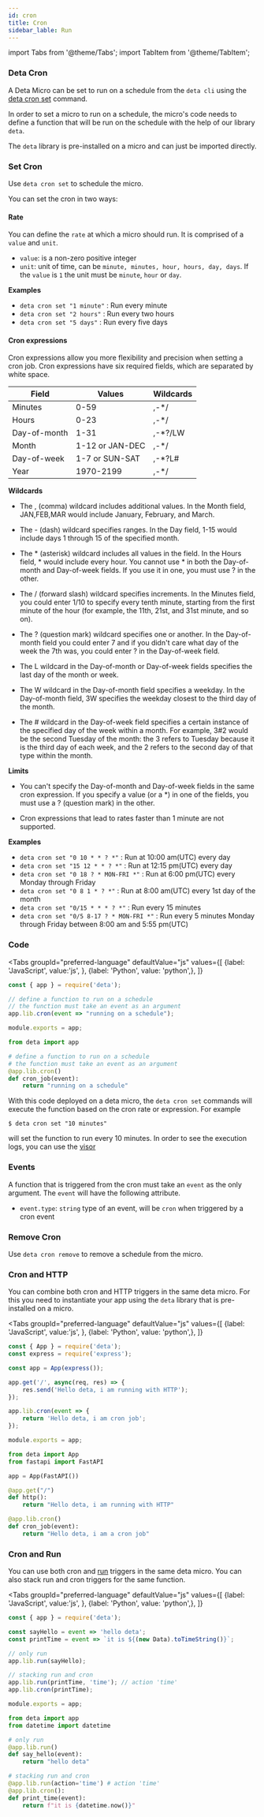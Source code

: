 ```yaml
---
id: cron
title: Cron
sidebar_lable: Run
---
```

import Tabs from '@theme/Tabs';
import TabItem from '@theme/TabItem';

### Deta Cron

A Deta Micro can be set to run on a schedule from the `deta cli` using the [deta cron set](../cli/commands#deta-cron-set) command.

In order to set a micro to run on a schedule, the micro's code needs to define a function that will be run on the schedule with the help of our library `deta`.

The `deta` library is pre-installed on a micro and can just be imported directly.

### Set Cron

Use `deta cron set` to schedule the micro.

You can set the cron in two ways:

#### Rate
You can define the `rate` at which a micro should run. It is comprised of a `value` and `unit`.

- `value`: is a non-zero positive integer
- `unit`: unit of time, can be `minute, minutes, hour, hours, day, days`. If the `value` is `1` the unit must be `minute`, `hour` or `day`.

**Examples**

- `deta cron set "1 minute"` : Run every minute
- `deta cron set "2 hours"` : Run every two hours
- `deta cron set "5 days"` : Run every five days

#### Cron expressions

Cron expressions allow you more flexibility and precision when setting a cron job. Cron expressions have six required fields, which are separated by white space.

| Field        | Values            | Wildcards |
|--------------|-------------------|-----------|
| Minutes      | 0-59              |  ,-*/     |
| Hours        | 0-23              |  ,-*/     |
| Day-of-month | 1-31              |  ,-*?/LW  |
| Month        | 1-12 or JAN-DEC   |  ,-*/     |
| Day-of-week  | 1-7 or SUN-SAT    |  ,-*?L#   |
| Year         | 1970-2199         |  ,-*/     |

**Wildcards**

- The , (comma) wildcard includes additional values. In the Month field, JAN,FEB,MAR would include January, February, and March.

- The - (dash) wildcard specifies ranges. In the Day field, 1-15 would include days 1 through 15 of the specified month.

- The * (asterisk) wildcard includes all values in the field. In the Hours field, * would include every hour. You cannot use * in both the Day-of-month and Day-of-week fields. If you use it in one, you must use ? in the other.

- The / (forward slash) wildcard specifies increments. In the Minutes field, you could enter 1/10 to specify every tenth minute, starting from the first minute of the hour (for example, the 11th, 21st, and 31st minute, and so on).

- The ? (question mark) wildcard specifies one or another. In the Day-of-month field you could enter 7 and if you didn't care what day of the week the 7th was, you could enter ? in the Day-of-week field.

- The L wildcard in the Day-of-month or Day-of-week fields specifies the last day of the month or week.

- The W wildcard in the Day-of-month field specifies a weekday. In the Day-of-month field, 3W specifies the weekday closest to the third day of the month.

- The # wildcard in the Day-of-week field specifies a certain instance of the specified day of the week within a month. For example, 3#2 would be the second Tuesday of the month: the 3 refers to Tuesday because it is the third day of each week, and the 2 refers to the second day of that type within the month.

**Limits**

- You can't specify the Day-of-month and Day-of-week fields in the same cron expression. If you specify a value (or a *) in one of the fields, you must use a ? (question mark) in the other.

- Cron expressions that lead to rates faster than 1 minute are not supported.

**Examples**

- `deta cron set "0 10 * * ? *"` : Run at 10:00 am(UTC) every day
- `deta cron set "15 12 * * ? *"` : Run at 12:15 pm(UTC) every day
- `deta cron set "0 18 ? * MON-FRI *"` : Run at 6:00 pm(UTC) every Monday through Friday
- `deta cron set "0 8 1 * ? *"` : Run at 8:00 am(UTC) every 1st day of the month
- `deta cron set "0/15 * * * ? *"` : Run every 15 minutes
- `deta cron set "0/5 8-17 ? * MON-FRI *"` : Run every 5 minutes Monday through Friday between 8:00 am and 5:55 pm(UTC)

### Code

<Tabs
    groupId="preferred-language"
    defaultValue="js"
    values={[
        {label: 'JavaScript', value:'js', },
        {label: 'Python', value: 'python',},
    ]}
>
<TabItem value="js">

```js
const { app } = require('deta');

// define a function to run on a schedule 
// the function must take an event as an argument
app.lib.cron(event => "running on a schedule");

module.exports = app;
```
</TabItem>

<TabItem value="python">

```python
from deta import app

# define a function to run on a schedule
# the function must take an event as an argument
@app.lib.cron()
def cron_job(event):
    return "running on a schedule"
```
</TabItem>
</Tabs>

With this code deployed on a deta micro, the `deta cron set` commands will execute the function based on the cron rate or expression. For example

```shell
$ deta cron set "10 minutes"
```

will set the function to run every 10 minutes. In order to see the execution logs, you can use the [visor](./visor)

### Events

A function that is triggered from the cron must take an `event` as the only argument. The `event` will have the following attribute.

- `event.type`: `string` type of an event, will be `cron` when triggered by a cron event

### Remove Cron

Use `deta cron remove` to remove a schedule from the micro.

### Cron and HTTP

You can combine both cron and HTTP triggers in the same deta micro. For this you need to instantiate your app using the `deta` library that is pre-installed on a micro.   

<Tabs
    groupId="preferred-language"
    defaultValue="js"
    values={[
        {label: 'JavaScript', value:'js', },
        {label: 'Python', value: 'python',},
    ]}
>
<TabItem value="js">

```js
const { App } = require('deta');
const express = require('express');

const app = App(express());

app.get('/', async(req, res) => {
    res.send('Hello deta, i am running with HTTP');
});

app.lib.cron(event => {
    return 'Hello deta, i am cron job';
});

module.exports = app;
```
</TabItem>

<TabItem value="python">

```python
from deta import App
from fastapi import FastAPI

app = App(FastAPI())

@app.get("/")
def http():
    return "Hello deta, i am running with HTTP"

@app.lib.cron()
def cron_job(event):
    return "Hello deta, i am a cron job"
```
</TabItem>
</Tabs>

### Cron and Run

You can use both cron and [run](./run) triggers in the same deta micro. You can also stack run and cron triggers for the same function.

<Tabs
    groupId="preferred-language"
    defaultValue="js"
    values={[
        {label: 'JavaScript', value:'js', },
        {label: 'Python', value: 'python',},
    ]}
>
<TabItem value="js">

```js
const { app } = require('deta');

const sayHello = event => 'hello deta';
const printTime = event => `it is ${(new Data).toTimeString()}`;

// only run
app.lib.run(sayHello);

// stacking run and cron
app.lib.run(printTime, 'time'); // action 'time'
app.lib.cron(printTime);

module.exports = app;
```
</TabItem>

<TabItem value="python">

```python
from deta import app
from datetime import datetime

# only run
@app.lib.run()
def say_hello(event):
    return "hello deta"

# stacking run and cron
@app.lib.run(action='time') # action 'time'
@app.lib.cron():
def print_time(event):
    return f"it is {datetime.now()}" 
```
</TabItem>
</Tabs>